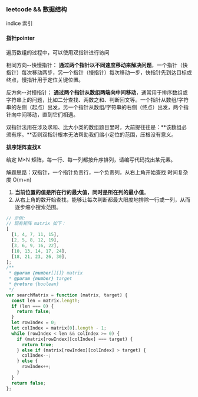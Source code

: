 ### leetcode && 数据结构

indice 索引

#### 指针pointer

遍历数组的过程中，可以使用双指针进行访问

相同方向--快慢指针： **通过两个指针以不同速度移动来解决问题**，一个指针（快指针）每次移动两步，另一个指针（慢指针）每次移动一步，快指针先到达目标或终点，慢指针用于定位关键位置。

反方向--对撞指针； **通过两个指针从数组两端向中间移动**，通常用于排序数组或字符串上的问题，比如二分查找、两数之和、判断回文等。一个指针从数组/字符串的左侧（起点）出发，另一个指针从数组/字符串的右侧（终点）出发，两个指针向中间移动，直到它们相遇。

双指针法用在涉及求和、比大小类的数组题目里时，大前提往往是：**该数组必须有序。**否则双指针根本无法帮助我们缩小定位的范围，压根没有意义。

**排序矩阵查找X**

给定 M×N 矩阵，每一行、每一列都按升序排列，请编写代码找出某元素。

解题思路：双指针，一个指针负责行，一个负责列，从右上角开始查找 时间复杂度 O(m+n)

1. **当前位置的值是所在行的最大值，同时是所在列的最小值**。
2. 从右上角的数开始查找，能够让每次判断都最大限度地排除一行或一列，从而逐步缩小搜索范围。

```js
// 示例:
// 现有矩阵 matrix 如下：
[
  [1, 4, 7, 11, 15],
  [2, 5, 8, 12, 19],
  [3, 6, 9, 16, 22],
  [10, 13, 14, 17, 24],
  [18, 21, 23, 26, 30],
];
/**
 * @param {number[][]} matrix
 * @param {number} target
 * @return {boolean}
 */
var searchMatrix = function (matrix, target) {
  const len = matrix.length;
  if (len === 0) {
    return false;
  }
  let rowIndex = 0;
  let colIndex = matrix[0].length - 1;
  while (rowIndex < len && colIndex >= 0) {
    if (matrix[rowIndex][colIndex] === target) {
      return true;
    } else if (matrix[rowIndex][colIndex] > target) {
      colIndex--;
    } else {
      rowIndex++;
    }
  }
  return false;
};
```

